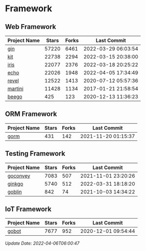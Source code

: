 # Framework

## Web Framework
| Project Name | Stars | Forks | Last Commit |
| ------------ | ----- | ----- | ----------- |
| [gin](https://github.com/gin-gonic/gin) | 57220 | 6461 | 2022-03-29 06:03:54 |
| [kit](https://github.com/go-kit/kit) | 22738 | 2294 | 2022-03-15 20:38:00 |
| [iris](https://github.com/kataras/iris) | 22077 | 2376 | 2022-03-18 20:25:22 |
| [echo](https://github.com/labstack/echo) | 22026 | 1948 | 2022-04-05 17:34:49 |
| [revel](https://github.com/revel/revel) | 12522 | 1413 | 2020-07-12 05:57:36 |
| [martini](https://github.com/go-martini/martini) | 11428 | 1134 | 2017-01-21 21:58:54 |
| [beego](https://github.com/astaxie/beego) | 425 | 123 | 2020-12-13 11:36:23 |

## ORM Framework
| Project Name | Stars | Forks | Last Commit |
| ------------ | ----- | ----- | ----------- |
| [gorm](https://github.com/jinzhu/gorm) | 431 | 142 | 2021-11-20 01:15:37 |

## Testing Framework
| Project Name | Stars | Forks | Last Commit |
| ------------ | ----- | ----- | ----------- |
| [goconvey](https://github.com/smartystreets/goconvey) | 7083 | 507 | 2021-11-01 23:20:26 |
| [ginkgo](https://github.com/onsi/ginkgo) | 5740 | 512 | 2022-03-31 18:18:20 |
| [goblin](https://github.com/franela/goblin) | 842 | 74 | 2021-10-03 14:34:22 |

## IoT Framework
| Project Name | Stars | Forks | Last Commit |
| ------------ | ----- | ----- | ----------- |
| [gobot](https://github.com/hybridgroup/gobot) | 7677 | 952 | 2020-12-01 09:54:44 |

*Update Date: 2022-04-06T06:00:47*